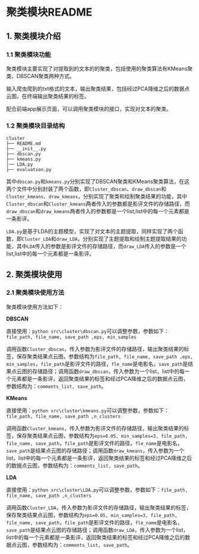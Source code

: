# 聚类模块README
## 1. 聚类模块介绍
### 1.1 聚类模块功能
聚类模块主要实现了对提取到的文本的的聚类，包括使用的聚类算法有KMeans聚类、DBSCAN聚类两种方式。

输入爬虫爬到的txt格式的文本，输出聚类结果，包括经过PCA降维之后的数据点云图，在终端输出聚类结果的标签。

配合前端app展示页面，可以调用聚类模块的接口，实现对文本的聚类。

### 1.2 聚类模块目录结构
```
cluster
├── README.md
├── __init__.py
├── dbscan.py
├── kmeans.py
|── LDA.py
├── evaluation.py
```
其中`dbscan.py`和`kmeans.py`分别实现了DBSCAN聚类和KMeans聚类算法，在这两个文件中分别封装了两个函数，即`Cluster_dbscan`、`draw_dbscan`和`Cluster_kmeans`、`draw_kmeans`，分别实现了聚类和绘制聚类结果的功能，其中`Cluster_dbscan`和`Cluster_kmeans`两者传入的参数都是影评文件的存储路径，而`draw_dbscan`和`draw_kmeans`两者传入的参数都是一个list,list中的每一个元素都是一条影评。

`LDA.py`是基于LDA的主题模型，实现了对文本的主题提取，同样实现了两个函数，即`Cluster_LDA`和`draw_LDA`，分别实现了主题提取和绘制主题提取结果的功能，其中`LDA`传入的参数是影评文件的存储路径，而`draw_LDA`传入的参数是一个list,list中的每一个元素都是一条影评。

## 2. 聚类模块使用
### 2.1 聚类模块使用方法
聚类模块使用方法如下：

**DBSCAN**


直接使用：```python src\cluster\dbscan.py```可以调整参数，参数如下：```file_path, file_name, save_path ,eps, min_samples```

调用函数```Cluster_dbscan```，传入参数为影评文件的存储路径，输出聚类结果的标签，保存聚类结果点云图，参数结构为```file_path, file_name, save_path ,eps, min_samples```，```file_path```是影评文件的路径，```fle_name```是电影名，```save_path```是结果点云图的存储路径；调用函数```draw_dbscan```，传入参数为一个list，list中的每一个元素都是一条影评，返回聚类结果的标签和经过PCA降维之后的数据点云图，参数结构为：```comments_list, save_path```。

**KMeans**


直接使用：```python src\cluster\kmeans.py```可以调整参数，参数如下：```file_path, file_name, save_path ,n_clusters```

调用函数```Cluster_kmeans```，传入参数为影评文件的存储路径，输出聚类结果的标签，保存聚类结果点云图，参数结构为```eps=0.05, min_samples=3, file_path, file_name, save_path```，```file_path```是影评文件的路径，```fle_name```是电影名，```save_path```是结果点云图的存储路径；调用函数```draw_kmeans```，传入参数为一个list，list中的每一个元素都是一条影评，返回聚类结果的标签和经过PCA降维之后的数据点云图，参数结构为：```comments_list, save_path```。

**LDA**

直接使用：```python src\cluster\LDA.py```可以调整参数，参数如下：```file_path, file_name, save_path ,n_clusters```

调用函数```Cluster_LDA```，传入参数为影评文件的存储路径，输出聚类结果的标签，保存聚类结果点云图，参数结构为```eps=0.05, min_samples=3, file_path, file_name, save_path```，```file_path```是影评文件的路径，```fle_name```是电影名，```save_path```是结果点云图的存储路径；调用函数```draw_LDA```，传入参数为一个list，list中的每一个元素都是一条影评，返回聚类结果的标签和经过PCA降维之后的数据点云图，参数结构为：```comments_list, save_path```。


